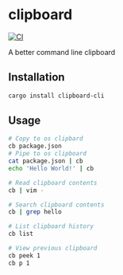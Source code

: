 # clipboard

[![CI](https://github.com/amilajack/clipboard/actions/workflows/ci.yml/badge.svg)](https://github.com/amilajack/clipboard/actions/workflows/ci.yml)

A better command line clipboard

## Installation

```bash
cargo install clipboard-cli
```

## Usage

```bash
# Copy to os clipbard
cb package.json
# Pipe to os clipboard
cat package.json | cb
echo 'Hello World!' | cb

# Read clipboard contents
cb | vim -

# Search clipboard contents
cb | grep hello

# List clipboard history
cb list

# View previous clipboard
cb peek 1
cb p 1
```

